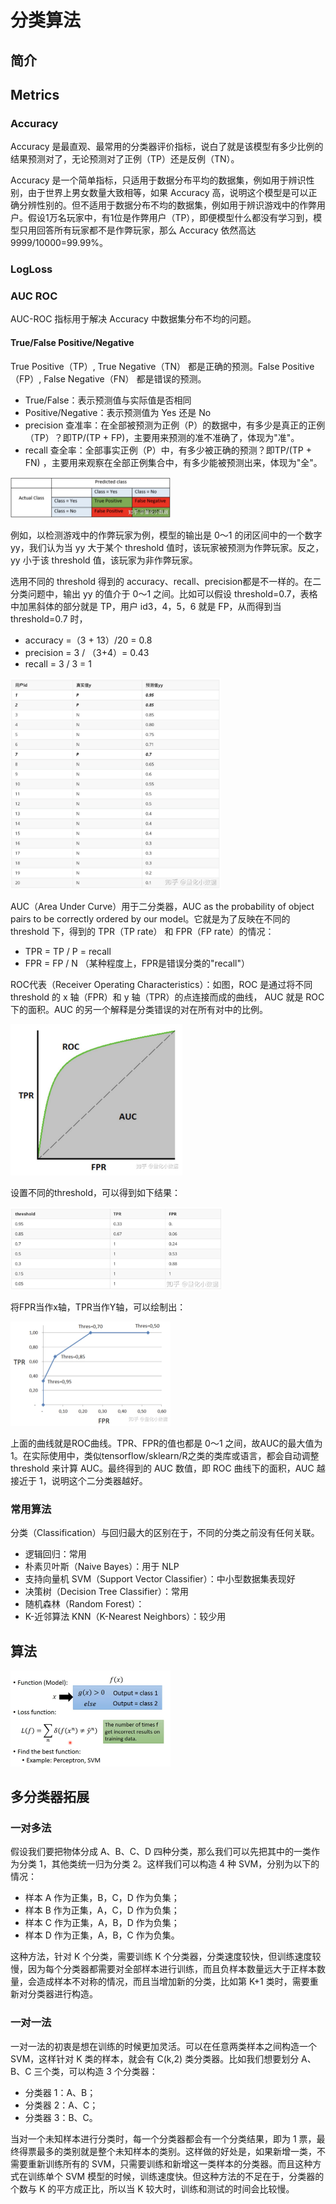 # 分类算法

## 简介

## Metrics

### Accuracy

Accuracy 是最直观、最常用的分类器评价指标，说白了就是该模型有多少比例的结果预测对了，无论预测对了正例（TP）还是反例（TN）。

Accuracy 是一个简单指标，只适用于数据分布平均的数据集，例如用于辨识性别，由于世界上男女数量大致相等，如果 Accuracy 高，说明这个模型是可以正确分辨性别的。但不适用于数据分布不均的数据集，例如用于辨识游戏中的作弊用户。假设1万名玩家中，有1位是作弊用户（TP），即便模型什么都没有学习到，模型只用回答所有玩家都不是作弊玩家，那么 Accuracy 依然高达 9999/10000=99.99%。

### LogLoss



### AUC ROC

AUC-ROC 指标用于解决 Accuracy 中数据集分布不均的问题。

#### True/False Positive/Negative

True Positive（TP）, True Negative（TN） 都是正确的预测。False Positive（FP）, False Negative（FN） 都是错误的预测。

- True/False：表示预测值与实际值是否相同
- Positive/Negative：表示预测值为 Yes 还是 No
- precision 查准率：在全部被预测为正例（P）的数据中，有多少是真正的正例（TP）？即TP/(TP + FP)，主要用来预测的准不准确了，体现为"准"。
- recall 查全率：全部事实正例（P）中，有多少被正确的预测？即TP/(TP + FN) ，主要用来观察在全部正例集合中，有多少能被预测出来，体现为"全"。

<img src="figures/image-20210501160131985.png" alt="image-20210501160131985" style="zoom: 25%;" />

例如，以检测游戏中的作弊玩家为例，模型的输出是 0～1 的闭区间中的一个数字 yy，我们认为当 yy 大于某个 threshold 值时，该玩家被预测为作弊玩家。反之，yy 小于该 threshold 值，该玩家为非作弊玩家。

选用不同的 threshold 得到的 accuracy、recall、precision都是不一样的。在二分类问题中，输出 yy 的值介于 0～1 之间。比如可以假设 threshold=0.7，表格中加黑斜体的部分就是 TP，用户 id3，4，5，6 就是 FP，从而得到当 threshold=0.7 时，

- accuracy =（3 + 13）/20 = 0.8
- precision = 3 / （3+4）= 0.43
- recall = 3 / 3 = 1

<img src="figures/image-20210501160811457.png" alt="image-20210501160811457" style="zoom:33%;" />

AUC（Area Under Curve）用于二分类器，AUC as the probability of object pairs to be correctly ordered by our model。它就是为了反映在不同的 threshold 下，得到的 TPR（TP rate） 和 FPR（FP rate）的情况：
- TPR = TP / P = recall
- FPR = FP / N  （某种程度上，FPR是错误分类的"recall"）

ROC代表（Receiver Operating  Characteristics）：如图，ROC 是通过将不同 threshold 的 x 轴（FPR）和 y 轴（TPR）的点连接而成的曲线，  AUC 就是 ROC下的面积。AUC 的另一个解释是分类错误的对在所有对中的比例。

<img src="figures/image-20210501161909295.png" alt="image-20210501161909295" style="zoom:33%;" />

设置不同的threshold，可以得到如下结果：

<img src="figures/image-20210501162001093.png" alt="image-20210501162001093" style="zoom:33%;" />

将FPR当作x轴，TPR当作Y轴，可以绘制出：

<img src="figures/image-20210501162031161.png" alt="image-20210501162031161" style="zoom: 25%;" />

上面的曲线就是ROC曲线。TPR、FPR的值也都是 0～1 之间，故AUC的最大值为1。在实际使用中，类似tensorflow/sklearn/R之类的类库或语言，都会自动调整 threshold 来计算 AUC。最终得到的 AUC 数值，即 ROC 曲线下的面积，AUC 越接近于 1，说明这个二分类器越好。

### 常用算法

分类（Classification）与回归最大的区别在于，不同的分类之前没有任何关联。

- 逻辑回归：常用
- 朴素贝叶斯（Naive Bayes）：用于 NLP
- 支持向量机 SVM（Support Vector Classifier）：中小型数据集表现好
- 决策树（Decision Tree Classifier）：常用
- 随机森林（Random Forest）：
- K-近邻算法 KNN（K-Nearest Neighbors）：较少用

## 算法

<img src="figures/image-20201115113106223.png" alt="image-20201115113106223" style="zoom: 25%;" />

## 多分类器拓展

### 一对多法

假设我们要把物体分成  A、B、C、D 四种分类，那么我们可以先把其中的一类作为分类 1，其他类统一归为分类 2。这样我们可以构造 4 种 SVM，分别为以下的情况：

- 样本 A 作为正集，B，C，D 作为负集；
- 样本 B 作为正集，A，C，D 作为负集；
- 样本 C  作为正集，A，B，D 作为负集；
- 样本 D 作为正集，A，B，C 作为负集。

这种方法，针对 K 个分类，需要训练 K  个分类器，分类速度较快，但训练速度较慢，因为每个分类器都需要对全部样本进行训练，而且负样本数量远大于正样本数量，会造成样本不对称的情况，而且当增加新的分类，比如第 K+1 类时，需要重新对分类器进行构造。

### 一对一法

一对一法的初衷是想在训练的时候更加灵活。可以在任意两类样本之间构造一个 SVM，这样针对 K 类的样本，就会有 C(k,2) 类分类器。比如我们想要划分 A、B、C 三个类，可以构造 3 个分类器：

- 分类器  1：A、B；
- 分类器 2：A、C；
- 分类器 3：B、C。

当对一个未知样本进行分类时，每一个分类器都会有一个分类结果，即为 1 票，最终得票最多的类别就是整个未知样本的类别。这样做的好处是，如果新增一类，不需要重新训练所有的  SVM，只需要训练和新增这一类样本的分类器。而且这种方式在训练单个 SVM 模型的时候，训练速度快。但这种方法的不足在于，分类器的个数与 K  的平方成正比，所以当 K 较大时，训练和测试的时间会比较慢。

## 